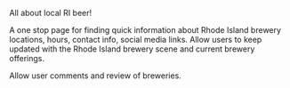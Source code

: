 All about local RI beer!

A one stop page for finding quick information about Rhode Island brewery locations, hours, contact info, social media links. 
Allow users to keep updated with the Rhode Island brewery scene and current brewery offerings. 

Allow user comments and review of breweries.